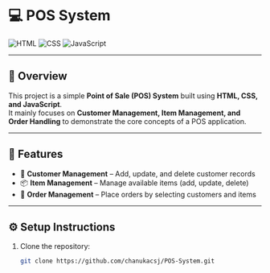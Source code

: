 # 💻 POS System

![HTML](https://img.shields.io/badge/HTML5-E34F26?style=for-the-badge&logo=html5&logoColor=white)
![CSS](https://img.shields.io/badge/CSS3-1572B6?style=for-the-badge&logo=css3&logoColor=white)
![JavaScript](https://img.shields.io/badge/JavaScript-F7DF1E?style=for-the-badge&logo=javascript&logoColor=black)

---

## 📌 Overview
This project is a simple **Point of Sale (POS) System** built using **HTML, CSS, and JavaScript**.  
It mainly focuses on **Customer Management, Item Management, and Order Handling** to demonstrate the core concepts of a POS application.

---

## 🚀 Features
- 👥 **Customer Management** – Add, update, and delete customer records  
- 📦 **Item Management** – Manage available items (add, update, delete)  
- 🛒 **Order Management** – Place orders by selecting customers and items  

---

## ⚙️ Setup Instructions

1. Clone the repository:
   ```bash
   git clone https://github.com/chanukacsj/POS-System.git
